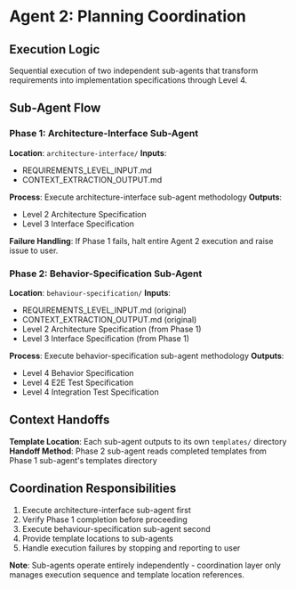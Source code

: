 # Agent 2: Planning Coordination

## Execution Logic
Sequential execution of two independent sub-agents that transform requirements into implementation specifications through Level 4.

## Sub-Agent Flow

### Phase 1: Architecture-Interface Sub-Agent
**Location**: `architecture-interface/`
**Inputs**: 
- REQUIREMENTS_LEVEL_INPUT.md
- CONTEXT_EXTRACTION_OUTPUT.md

**Process**: Execute architecture-interface sub-agent methodology
**Outputs**: 
- Level 2 Architecture Specification
- Level 3 Interface Specification

**Failure Handling**: If Phase 1 fails, halt entire Agent 2 execution and raise issue to user.

### Phase 2: Behavior-Specification Sub-Agent  
**Location**: `behaviour-specification/`
**Inputs**:
- REQUIREMENTS_LEVEL_INPUT.md (original)
- CONTEXT_EXTRACTION_OUTPUT.md (original)
- Level 2 Architecture Specification (from Phase 1)
- Level 3 Interface Specification (from Phase 1)

**Process**: Execute behavior-specification sub-agent methodology
**Outputs**:
- Level 4 Behavior Specification
- Level 4 E2E Test Specification  
- Level 4 Integration Test Specification

## Context Handoffs
**Template Location**: Each sub-agent outputs to its own `templates/` directory
**Handoff Method**: Phase 2 sub-agent reads completed templates from Phase 1 sub-agent's templates directory

## Coordination Responsibilities
1. Execute architecture-interface sub-agent first
2. Verify Phase 1 completion before proceeding
3. Execute behaviour-specification sub-agent second
4. Provide template locations to sub-agents
5. Handle execution failures by stopping and reporting to user

**Note**: Sub-agents operate entirely independently - coordination layer only manages execution sequence and template location references.